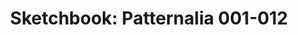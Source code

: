 ---
layout: post
title: "Sketchbook: Patternalia 001-012"
categories: [sketch]
images:
  thumb: 
      id: portfolio/patternalia-001-012/patternalia-001-012-thumbnail
  feature:
    - id: portfolio/patternalia-001-012/patternalia-001
    - id: portfolio/patternalia-001-012/patternalia-002
    - id: portfolio/patternalia-001-012/patternalia-003
    - id: portfolio/patternalia-001-012/patternalia-004
    - id: portfolio/patternalia-001-012/patternalia-005
    - id: portfolio/patternalia-001-012/patternalia-006
    - id: portfolio/patternalia-001-012/patternalia-007
    - id: portfolio/patternalia-001-012/patternalia-008
    - id: portfolio/patternalia-001-012/patternalia-009
    - id: portfolio/patternalia-001-012/patternalia-010
    - id: portfolio/patternalia-001-012/patternalia-011
    - id: portfolio/patternalia-001-012/patternalia-012
tags:
  - elm
  - patternalia
  - glsl
  - black-and-white
  - color
  - high-saturation
  - digital
  - generative
  - vector-art
  - inkscape
  - procreate
  - abstract
  - patterned
  - op-art
  - pixel-art
---